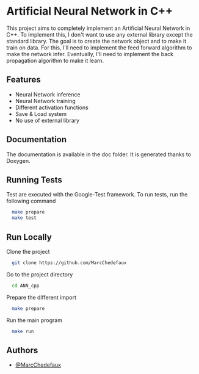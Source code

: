 
# Artificial Neural Network in C++

This project aims to completely implement an Artificial Neural Network in C++. To implement this, I don't want to use any external library except the standard library.
The goal is to create the network object and to make it train on data. For this, I'll need to implement the feed forward algorithm to make the network infer. Eventually, I'll need to implement the back propagation algorithm to make it learn.


## Features

- Neural Network inference
- Neural Network training
- Different activation functions
- Save & Load system
- No use of external library


## Documentation

The documentation is available in the doc folder. It is generated thanks to Doxygen.


## Running Tests

Test are executed with the Google-Test framework. To run tests, run the following command

```bash
  make prepare
  make test
```


## Run Locally

Clone the project

```bash
  git clone https://github.com/MarcChedefaux
```

Go to the project directory

```bash
  cd ANN_cpp
```

Prepare the different import

```bash
  make prepare
```

Run the main program

```bash
  make run
```


## Authors

- [@MarcChedefaux](https://www.github.com/MarcChedefaux)

